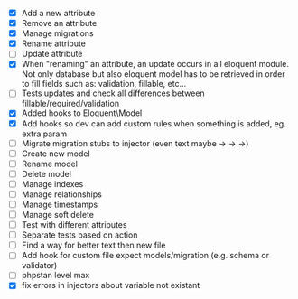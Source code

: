 - [x] Add a new attribute
- [x] Remove an attribute
- [x] Manage migrations
- [x] Rename attribute
- [ ] Update attribute
- [x] When "renaming" an attribute, an update occurs in all eloquent module. Not only database but also eloquent model has to be retrieved in order to fill fields such as: validation, fillable, etc... 
- [ ] Tests updates and check all differences between fillable/required/validation
- [x] Added hooks to Eloquent\Model
- [x] Add hooks so dev can add custom rules when something is added, eg. extra param
- [ ] Migrate migration stubs to injector (even text maybe -> -> ->)
- [ ] Create new model
- [ ] Rename model
- [ ] Delete model
- [ ] Manage indexes
- [ ] Manage relationships
- [ ] Manage timestamps
- [ ] Manage soft delete
- [ ] Test with different attributes
- [ ] Separate tests based on action
- [ ] Find a way for better text then new file
- [ ] Add hook for custom file expect models/migration (e.g. schema or validator)
- [ ] phpstan level max
- [x] fix errors in injectors about variable not existant